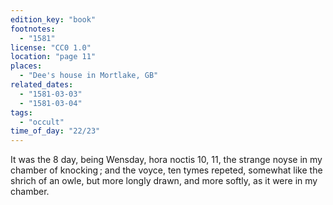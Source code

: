 ```yaml
---
edition_key: "book"
footnotes:
  - "1581"
license: "CC0 1.0"
location: "page 11"
places:
  - "Dee's house in Mortlake, GB"
related_dates:
  - "1581-03-03"
  - "1581-03-04"
tags:
  - "occult"
time_of_day: "22/23"
---
```

It was the 8 day, being Wensday, hora noctis 10,
11, the strange noyse in my chamber of knocking ; and the voyce,
ten tymes repeted, somewhat like the shrich of an owle, but more
longly drawn, and more softly, as it were in my chamber.
